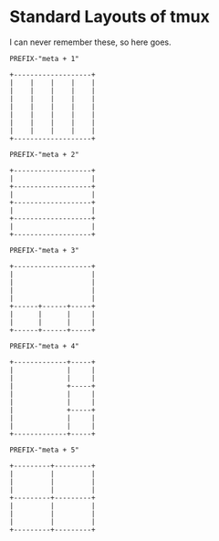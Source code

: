 # Standard Layouts of tmux

I can never remember these, so here goes.

`PREFIX-"meta + 1"`

```
+-------------------+
|    |    |    |    |
|    |    |    |    |
|    |    |    |    |
|    |    |    |    |
|    |    |    |    |
|    |    |    |    |
|    |    |    |    |
+-------------------+
```

`PREFIX-"meta + 2"`

```
+-------------------+
|                   |
+-------------------+
|                   |
+-------------------+
|                   |
+-------------------+
|                   |
+-------------------+
```

`PREFIX-"meta + 3"`

```
+-------------------+
|                   |
|                   |
|                   |
|                   |
+------+------+-----+
|      |      |     |
|      |      |     |
+------+------+-----+
```

`PREFIX-"meta + 4"`

```
+-------------+-----+
|             |     |
|             |     |
|             +-----+
|             |     |
|             |     |
|             +-----+
|             |     |
|             |     |
+-------------+-----+
```

`PREFIX-"meta + 5"`

```
+---------+---------+
|         |         |
|         |         |
|         |         |
+---------+---------+
|         |         |
|         |         |
|         |         |
+---------+---------+
```
